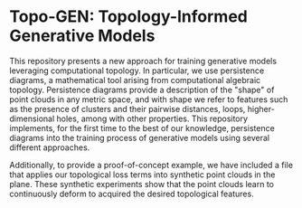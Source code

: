 # Topo-GEN: Topology-Informed Generative Models

This repository presents a new approach for training generative models leveraging computational topology. In particular, we use persistence diagrams, a mathematical tool arising from computational algebraic topology. Persistence diagrams provide a description of the "shape" of point clouds in any metric space, and with shape we refer to features such as the presence of clusters and their pairwise distances, loops, higher-dimensional holes, among with other properties. This repository implements, for the first time to the best of our knowledge, persistence diagrams into the training process of generative models using several different approaches. 

Additionally, to provide a proof-of-concept example, we have included a file that applies our topological loss terms into synthetic point clouds in the plane. These synthetic experiments show that the point clouds learn to continuously deform to acquired the desired topological features. 
